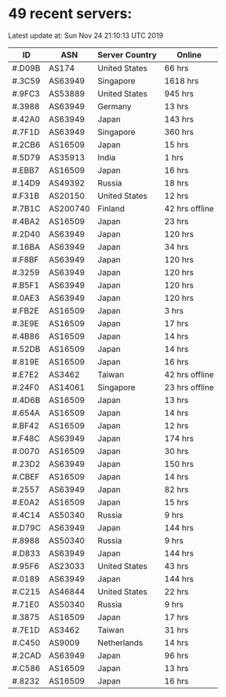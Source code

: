 # 49 recent servers:

Latest update at: Sun Nov 24 21:10:13 UTC 2019

| ID | ASN | Server Country | Online |
| -- | --- | -------------- | ------ |
| #.D09B | AS174 | United States | 66 hrs |
| #.3C59 | AS63949 | Singapore | 1618 hrs |
| #.9FC3 | AS53889 | United States | 945 hrs |
| #.3988 | AS63949 | Germany | 13 hrs |
| #.42A0 | AS63949 | Japan | 143 hrs |
| #.7F1D | AS63949 | Singapore | 360 hrs |
| #.2CB6 | AS16509 | Japan | 15 hrs |
| #.5D79 | AS35913 | India | 1 hrs |
| #.EBB7 | AS16509 | Japan | 16 hrs |
| #.14D9 | AS49392 | Russia | 18 hrs |
| #.F31B | AS20150 | United States | 12 hrs |
| #.7B1C | AS200740 | Finland | 42 hrs offline |
| #.4BA2 | AS16509 | Japan | 23 hrs |
| #.2D40 | AS63949 | Japan | 120 hrs |
| #.16BA | AS63949 | Japan | 34 hrs |
| #.F8BF | AS63949 | Japan | 120 hrs |
| #.3259 | AS63949 | Japan | 120 hrs |
| #.B5F1 | AS63949 | Japan | 120 hrs |
| #.0AE3 | AS63949 | Japan | 120 hrs |
| #.FB2E | AS16509 | Japan | 3 hrs |
| #.3E9E | AS16509 | Japan | 17 hrs |
| #.4B86 | AS16509 | Japan | 14 hrs |
| #.52DB | AS16509 | Japan | 14 hrs |
| #.819E | AS16509 | Japan | 16 hrs |
| #.E7E2 | AS3462 | Taiwan | 42 hrs offline |
| #.24F0 | AS14061 | Singapore | 23 hrs offline |
| #.4D6B | AS16509 | Japan | 13 hrs |
| #.654A | AS16509 | Japan | 14 hrs |
| #.BF42 | AS16509 | Japan | 12 hrs |
| #.F48C | AS63949 | Japan | 174 hrs |
| #.0070 | AS16509 | Japan | 30 hrs |
| #.23D2 | AS63949 | Japan | 150 hrs |
| #.CBEF | AS16509 | Japan | 14 hrs |
| #.2557 | AS63949 | Japan | 82 hrs |
| #.E0A2 | AS16509 | Japan | 15 hrs |
| #.4C14 | AS50340 | Russia | 9 hrs |
| #.D79C | AS63949 | Japan | 144 hrs |
| #.8988 | AS50340 | Russia | 9 hrs |
| #.D833 | AS63949 | Japan | 144 hrs |
| #.95F6 | AS23033 | United States | 43 hrs |
| #.0189 | AS63949 | Japan | 144 hrs |
| #.C215 | AS46844 | United States | 22 hrs |
| #.71E0 | AS50340 | Russia | 9 hrs |
| #.3875 | AS16509 | Japan | 17 hrs |
| #.7E1D | AS3462 | Taiwan | 31 hrs |
| #.C450 | AS9009 | Netherlands | 14 hrs |
| #.2CAD | AS63949 | Japan | 96 hrs |
| #.C586 | AS16509 | Japan | 13 hrs |
| #.8232 | AS16509 | Japan | 16 hrs |

